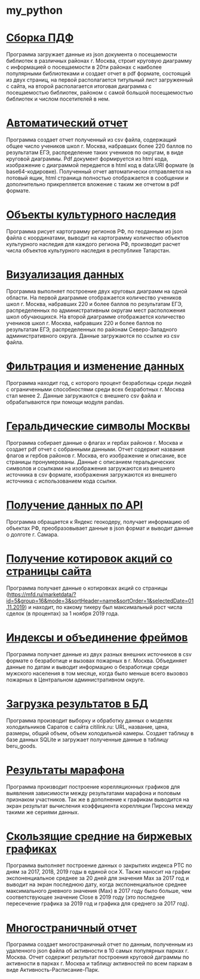 # my_python

# [Сборка ПДФ](https://github.com/AntonBoy35/my_python/blob/main/assembly_PDF.py)

Программа загружает данные из json документа о посещаемости библиотек в различных районах г. Москва, строит круговую диаграмму с информацией о посещаемости в 20ти районах с наиболее популярными библиотеками и создает отчет в pdf формате, состоящий из двух страниц, на первой располагается титульный лист загруженный с сайта, на второй располагается итоговая диаграмма с посещаемостью библиотек, районом с самой большой посещаемостью библиотек и числом посетителей в нем.

# [Автоматический отчет](https://github.com/AntonBoy35/my_python/blob/main/automatic_report.py)

Программа создает отчет полученный из csv файла, содержащий общее число учеников школ г. Москва, набравших более 220 баллов по результатам ЕГЭ, распределение таких учеников по округам, в виде круговой диаграммы. Pdf документ формируется из html кода, изображение с диаграммой передается в html код в data:URI формате (в base64-кодировке). Полученный отчет автоматически отправляется на потовый ящик, html страница полностью отображается в сообщении и дополнительно прикрепляется вложение с таким же отчетом в pdf формате.

# [Объекты культурного наследия](https://github.com/AntonBoy35/my_python/blob/main/cultural_heritage_sites.py)

Программа рисует картограмму регионов РФ, по геоданным из json файла с координатами, выводит на картограмму количество объектов культурного наследия для каждого региона РФ, производит расчет числа объектов культурного наследия в республике Татарстан.

# [Визуализация данных](https://github.com/AntonBoy35/my_python/blob/main/data_vizualization_type.py)

Программа выполняет построение двух круговых диаграмм на одной области. На первой диаграмме отображается количество учеников школ г. Москва, набравших 220 и более баллов по результатам ЕГЭ, распределенных по административным округам мест расположения школ обучающихся. На второй диаграмме отображается количество учеников школ г. Москва, набравших 220 и более баллов по результатам ЕГЭ, распределенных по районам Северо-Западного административного округа. Данные загружаются по ссылке из csv файла.

# [Фильтрация и изменение данных](https://github.com/AntonBoy35/my_python/blob/main/filtering_and_modifying_data.py)

Программа находит год, с которого процент безработицы среди людей с ограниченными способностями среди всех безработных г. Москва стал менее 2. Данные загружаются с внешнего csv файла и обрабатываются при помощи модуля pandas.

# [Геральдические символы Москвы](https://github.com/AntonBoy35/my_python/blob/main/geraldic.py)

Программа собирает данные о флагах и гербах районов г. Москва и создает pdf отчет с собранными данными. Отчет содержит названия флагов и гербов районов г. Москва, его изображение и описание, все страницы пронумерованы. Данные с описанием геральдических символов и ссылками на изображения загружаются из внешнего источника в csv формате, изображения загружаются из внешнего источника с использованием кода ссылки.

# [Получение данных по API](https://github.com/AntonBoy35/my_python/blob/main/getting_data_via_API.py)

Программа обращается к Яндекс геокодеру, получает информацию об объектах РФ, преобразовывает данные в json формат и выводит данные о долготе г. Самара.

# [Получение котировок акций со страницы сайта](https://github.com/AntonBoy35/my_python/blob/main/getting_quotes.py)

Программа получает данные о котировках акций со страницы (https://mfd.ru/marketdata/?id=5&group=16&mode=3&sortHeader=name&sortOrder=1&selectedDate=01.11.2019) и находит, по какому тикеру был максимальный рост числа сделок (в процентах) за 1 ноября 2019 года.

# [Индексы и объединение фреймов](https://github.com/AntonBoy35/my_python/blob/main/indexes_and_frame_union.py)

Программа получает данные из двух разных внешних источников в csv формате о безработице и вызовах пожарных в г. Москва. Объединяет данные по датам и выводит информацию о безработице среди мужского населения в том месяце, когда было меньше всего вызовоз пожарных в Центральном административном округе.

# [Загрузка результатов в БД](https://github.com/AntonBoy35/my_python/blob/main/loading_data_into_database.py)

Программа производит выборку и обработку данных о моделях холодильников Саратов с сайта citilink.ru: URL, название, цена, размеры, общий объем, объем холодильной камеры. Создает таблицу в базе данных SQLite и загружает полученные данные в таблицу beru_goods.

# [Результаты марафона](https://github.com/AntonBoy35/my_python/edit/main/marathon_results.py)

Программа производит построение корелляционных графиков для выявления зависимости между результатами марафона и половым признаком участников. Так же в дополнение к графикам выводится на экран результат вычисления коэффициента корелляции Пирсона между такими же сериями данных.

# [Скользящие средние на биржевых графиках](https://github.com/AntonBoy35/my_python/blob/main/mov_avg_on_st_charts.py)

Программа выполняет построение данных о закрытиях индекса РТС по дням за 2017, 2018, 2019 годы в единой оси Х. Также наносит на график экспоненциальное среднее за 20 дней для значения Max за 2017 год и выводит на экран последнюю дату, когда экспоненциальное среднее максимального дневного значения (Max) в 2017 году было больше, чем соответствующее значение Close в 2019 году (это последнее пересечение графика за 2019 год и графика для среднего за 2017 год).

# [Многостраничный отчет](https://github.com/AntonBoy35/my_python/blob/main/multipage_report.py)

Программа создает многостраничный отчет по данным, полученным из удаленного json файла об активности в 10 самых популярных парках г. Москва. Отчет содержит результат построения круговой даграммы по активности в парках г. Москва и таблицу активностей по всем паркам в виде Активность-Расписание-Парк.
 
